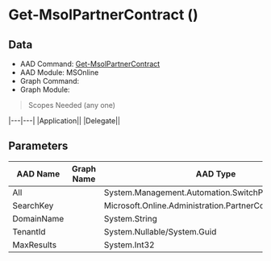 # Get-MsolPartnerContract ()

## Data

+ AAD Command: [Get-MsolPartnerContract](https://docs.microsoft.com/en-us/powershell/module/MSOnline/Get-MsolPartnerContract)
+ AAD Module: MSOnline
+ Graph Command: [](https://docs.microsoft.com/en-us/powershell/module//)
+ Graph Module: 

> Scopes Needed (any one)

|---|---|
|Application||
|Delegate||

## Parameters

|AAD Name|Graph Name|AAD Type|Graph Type|Infos|
|---|---|---|---|---|
|All||System.Management.Automation.SwitchParameter|||
|SearchKey||Microsoft.Online.Administration.PartnerContractSearchKey|||
|DomainName||System.String|||
|TenantId||System.Nullable/System.Guid|||
|MaxResults||System.Int32|||

